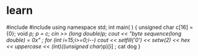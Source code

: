 # learn
#include <iostream>
#include <iomanip>
using namespace std;
int main( )
{
    unsigned char c[16] = {0};
    void *p;
    p = c;
    cin >> *(long double*)p;
    cout << "byte sequence(long double) = 0x" ;
    for (int i=15;i>=0;i--)
    cout << setfill('0') << setw(2) << hex << uppercase << (int)((unsigned char*)p)[i] ;
    cat
    dog
}
    

